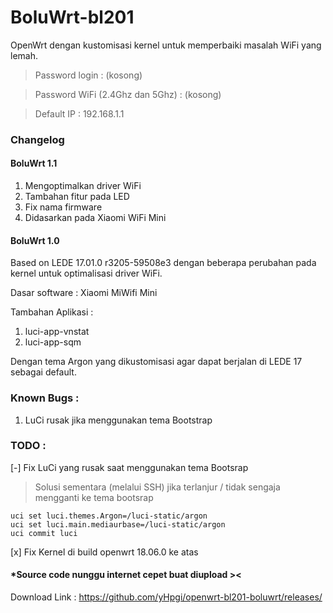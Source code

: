 # BoluWrt-bl201

OpenWrt dengan kustomisasi kernel untuk memperbaiki masalah WiFi yang lemah.

>  Password login : (kosong)

>  Password WiFi (2.4Ghz dan 5Ghz) : (kosong)

>  Default IP : 192.168.1.1

### Changelog 

#### BoluWrt 1.1

1. Mengoptimalkan driver WiFi
2. Tambahan fitur pada LED
3. Fix nama firmware
4. Didasarkan pada Xiaomi WiFi Mini

#### BoluWrt 1.0

Based on LEDE 17.01.0 r3205-59508e3 dengan beberapa perubahan pada kernel untuk optimalisasi driver WiFi.

Dasar software : Xiaomi MiWifi Mini

Tambahan Aplikasi :
1. luci-app-vnstat
2. luci-app-sqm

Dengan tema Argon yang dikustomisasi agar dapat berjalan di LEDE 17 sebagai default.

### Known Bugs :
1. LuCi rusak jika menggunakan tema Bootstrap

### TODO :
[-] Fix LuCi yang rusak saat menggunakan tema Bootsrap
  > Solusi sementara (melalui SSH) jika terlanjur / tidak sengaja mengganti ke tema bootsrap
 
    uci set luci.themes.Argon=/luci-static/argon
    uci set luci.main.mediaurbase=/luci-static/argon
    uci commit luci
    
    
[x] Fix Kernel di build openwrt 18.06.0 ke atas

#### *Source code nunggu internet cepet buat diupload ><

Download Link : https://github.com/yHpgi/openwrt-bl201-boluwrt/releases/
